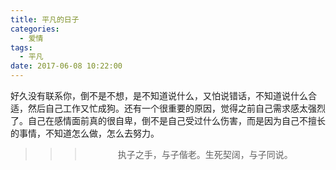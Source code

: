 ```yaml
---
title: 平凡的日子
categories:
  - 爱情
tags:
  - 平凡
date: 2017-06-08 10:22:00
---
```


好久没有联系你，倒不是不想，是不知道说什么，又怕说错话，不知道说什么合适，然后自己工作又忙成狗。还有一个很重要的原因，觉得之前自己需求感太强烈了。自己在感情面前真的很自卑，倒不是自己受过什么伤害，而是因为自己不擅长的事情，不知道怎么做，怎么去努力。


>>><div align=center>执子之手，与子偕老。生死契阔，与子同说。</div>
